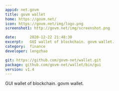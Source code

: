 ```yaml
---
appid: net.govm
title: govm wallet
home: https://govm.net/
icon: https://govm.net/img/logo.png
screenshot1: http://govm.net/img/screenshot.png

date:      2020-12-22 21:48:30
excerpt:   GUI wallet of blockchain. govm wallet.
category:  finance
developer: lengzhao

git: https://github.com/govm-net/wallet.git
package: github.com/govm-net/wallet/bin/gui
version: v1.4
---
```


GUI wallet of blockchain. govm wallet.




